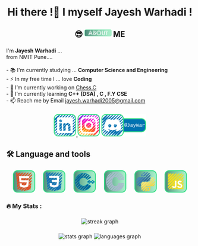 <h1 align="center">Hi there !👋 I myself <b>Jayesh Warhadi !</b></h1>

###

<h2 align="center">😎 <img src="assets/about.png" height="20"> ME</h2>

###

<p align="left">I'm <b>Jayesh Warhadi</b> ... <br>from NMIT Pune....<br><br>- 📚 I'm currently studying ... <b>Computer Science and Engineering</b><br>- ⚡ In my free time I ... love <b>Coding</b><br>- 🔭 I’m currently working on <a href="https://github.com/jayeshwarhadi/ChessWithC" target="_blank">Chess.C</a><br>- 🌱 I’m currently learning <b>C++ (DSA) , C , F.Y CSE</b><br>- 📫 Reach me by Email <a href="mailto:jayesh.warhadi2005@gmail.com">jayesh.warhadi2005@gmail.com</a></p>

###

<div align="center">
  <a href="https://www.linkedin.com/in/jayeshwarhadi" target="_blank">
    <img src="assets/socials/linkedin.png" height="60" alt="linkedin logo"  />
  </a>
  <a href="https://www.instagram.com/jayeshwarhadi" target="_blank">
    <img src="assets/socials/instagram.png" height="60" alt="instagram logo"  /></a>
  <img src="assets/socials/discord.png" height="60" alt="discord logo"  />

###

<h2 align="left">🛠 Language and tools</h2>

###

<div align="center">
  <img src="assets/skills/html5.png" height="60" alt="html5 logo"  />
  <img width="14" />
  <img src="assets/skills/css3.png" height="60" alt="css3 logo"  />
  <img width="14" />
  <img src="assets/skills/cpp.png" height="60" alt="cplusplus logo"  />
  <img width="14" />
  <img src="assets/skills/c programing.png" height="60" alt="c logo"  />
  <img width="14" />
  <img src="assets/skills/python.png" height="60" alt="python logo"  />
  <img width="14" />
  <img src="assets/skills/javascript.png" height="60" alt="javascript logo"  />
</div>

###

<h3 align="left">🔥   My Stats :</h3>

###

<div align="center">
  <img src="https://streak-stats.demolab.com?user=jayeshwarhadi&locale=en&mode=daily&theme=dark&hide_border=false&border_radius=5&order=3" height="220" alt="streak graph"  />
</div>

###

<div align="center">
  <img src="https://github-readme-stats.vercel.app/api?username=jayeshwarhadi&hide_title=false&hide_rank=false&show_icons=true&include_all_commits=true&count_private=true&disable_animations=false&theme=merko&locale=en&hide_border=false&order=1" height="150" alt="stats graph"  />
  <img src="https://github-readme-stats.vercel.app/api/top-langs?username=jayeshwarhadi&locale=en&hide_title=false&layout=compact&card_width=320&langs_count=5&theme=merko&hide_border=false&order=2" height="150" alt="languages graph"  />
</div>

###
